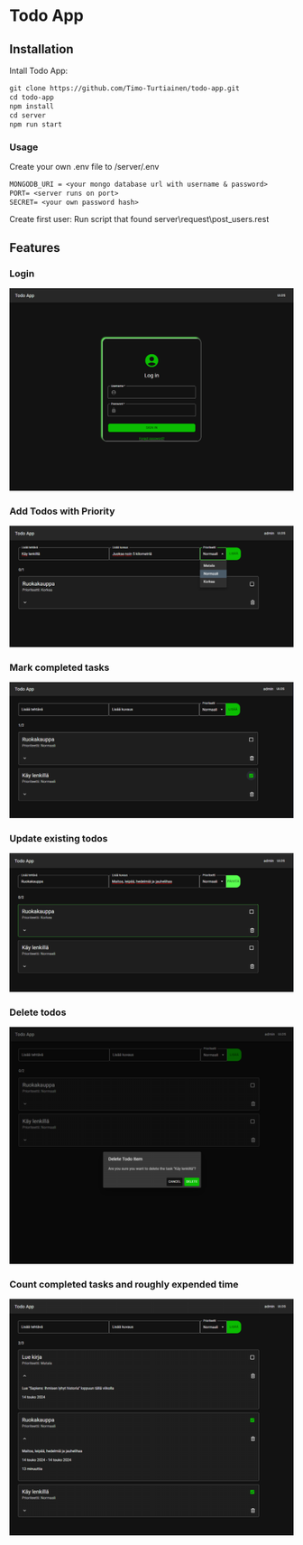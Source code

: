 # Todo App

## Installation

Intall Todo App:

```
git clone https://github.com/Timo-Turtiainen/todo-app.git
cd todo-app
npm install
cd server
npm run start
```

### Usage

Create your own .env file to /server/.env

```
MONGODB_URI = <your mongo database url with username & password>
PORT= <server runs on port>
SECRET= <your own password hash>
```

Create first user: Run script that found server\request\post_users.rest

## Features

### Login

![Login page](https://github.com/Timo-Turtiainen/todo-app/blob/main/client/public/login.png)

### Add Todos with Priority

![Add Todo](https://github.com/Timo-Turtiainen/todo-app/blob/main/client/public/add-todo.png)

### Mark completed tasks

![Completed Task](https://github.com/Timo-Turtiainen/todo-app/blob/main/client/public/checked-todo.png)

### Update existing todos

![Update Todo](https://github.com/Timo-Turtiainen/todo-app/blob/main/client/public/update-todo.png)

### Delete todos

![Delete Todo](https://github.com/Timo-Turtiainen/todo-app/blob/main/client/public/delete-todo.png)

### Count completed tasks and roughly expended time

![Count tasks and time](https://github.com/Timo-Turtiainen/todo-app/blob/main/client/public/todo-slice.png)
